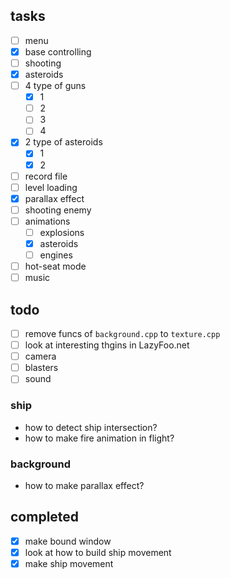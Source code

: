 ## tasks

- [ ] menu
- [x] base controlling
- [ ] shooting
- [x] asteroids
- [ ] 4 type of guns
    - [x] 1
    - [ ] 2
    - [ ] 3
    - [ ] 4
- [x] 2 type of asteroids
    - [x] 1
    - [x] 2
- [ ] record file
- [ ] level loading
- [x] parallax effect
- [ ] shooting enemy
- [ ] animations
    - [ ] explosions
    - [x] asteroids
    - [ ] engines
- [ ] hot-seat mode
- [ ] music

## todo

- [ ] remove funcs of `background.cpp` to `texture.cpp`
- [ ] look at interesting thgins in LazyFoo.net
- [ ] camera
- [ ] blasters
- [ ] sound

### ship

- how to detect ship intersection?
- how to make fire animation in flight?

### background

- how to make parallax effect?

## completed

- [x] make bound window
- [x] look at how to build ship movement
- [x] make ship movement

